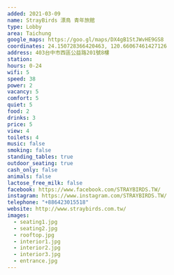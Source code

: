 ```yaml
---
added: 2021-03-09
name: StrayBirds 漂鳥 青年旅館
type: Lobby
area: Taichung
google_maps: https://goo.gl/maps/DX4gB1StJWvHE9GS8
coordinates: 24.150728366420463, 120.66067461427126
address: 403台中市西區公益路201號8樓
station: 
hours: 0-24
wifi: 5
speed: 38
power: 2
vacancy: 5
comfort: 5
quiet: 5
food: 2
drinks: 3
price: 5
view: 4
toilets: 4
music: false
smoking: false
standing_tables: true
outdoor_seating: true
cash_only: false
animals: false
lactose_free_milk: false
facebook: https://www.facebook.com/STRAYBIRDS.TW/
instagram: https://www.instagram.com/STRAYBIRDS.TW/
telephone: "+886423015518"
website: http://www.straybirds.com.tw/
images:
  - seating1.jpg
  - seating2.jpg
  - rooftop.jpg
  - interior1.jpg
  - interior2.jpg
  - interior3.jpg
  - entrance.jpg
---
```

